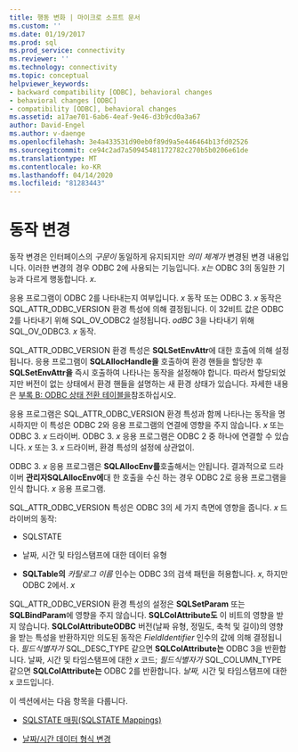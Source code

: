 ```yaml
---
title: 행동 변화 | 마이크로 소프트 문서
ms.custom: ''
ms.date: 01/19/2017
ms.prod: sql
ms.prod_service: connectivity
ms.reviewer: ''
ms.technology: connectivity
ms.topic: conceptual
helpviewer_keywords:
- backward compatibility [ODBC], behavioral changes
- behavioral changes [ODBC]
- compatibility [ODBC], behavioral changes
ms.assetid: a17ae701-6ab6-4eaf-9e46-d3b9cd0a3a67
author: David-Engel
ms.author: v-daenge
ms.openlocfilehash: 3e4a433531d90eb0f89d9a5e446464b13fd02526
ms.sourcegitcommit: ce94c2ad7a50945481172782c270b5b0206e61de
ms.translationtype: MT
ms.contentlocale: ko-KR
ms.lasthandoff: 04/14/2020
ms.locfileid: "81283443"
---
```

# <a name="behavioral-changes"></a>동작 변경
동작 변경은 인터페이스의 *구문이* 동일하게 유지되지만 *의미 체계가* 변경된 변경 내용입니다. 이러한 변경의 경우 ODBC 2에 사용되는 기능입니다. *x는* ODBC 3의 동일한 기능과 다르게 행동합니다. *x*.  
  
 응용 프로그램이 ODBC 2를 나타내는지 여부입니다. *x* 동작 또는 ODBC 3. *x* 동작은 SQL_ATTR_ODBC_VERSION 환경 특성에 의해 결정됩니다. 이 32비트 값은 ODBC 2를 나타내기 위해 SQL_OV_ODBC2 설정됩니다. *odBC* 3을 나타내기 위해 SQL_OV_ODBC3. *x* 동작.  
  
 SQL_ATTR_ODBC_VERSION 환경 특성은 **SQLSetEnvAttr**에 대한 호출에 의해 설정됩니다. 응용 프로그램이 **SQLAllocHandle을** 호출하여 환경 핸들을 할당한 후**SQLSetEnvAttr을** 즉시 호출하여 나타나는 동작을 설정해야 합니다. 따라서 할당되었지만 버전이 없는 상태에서 환경 핸들을 설명하는 새 환경 상태가 있습니다. 자세한 내용은 [부록 B: ODBC 상태 전환 테이블을](../../../odbc/reference/appendixes/appendix-b-odbc-state-transition-tables.md)참조하십시오.  
  
 응용 프로그램은 SQL_ATTR_ODBC_VERSION 환경 특성과 함께 나타나는 동작을 명시하지만 이 특성은 ODBC 2와 응용 프로그램의 연결에 영향을 주지 않습니다. *x* 또는 ODBC 3. *x* 드라이버. ODBC 3. *x* 응용 프로그램은 ODBC 2 중 하나에 연결할 수 있습니다. *x* 또는 3. *x* 드라이버, 환경 특성의 설정에 상관없이.  
  
 ODBC 3. *x* 응용 프로그램은 **SQLAllocEnv를**호출해서는 안됩니다. 결과적으로 드라이버 **관리자SQLAllocEnv에**대 한 호출을 수신 하는 경우 ODBC 2로 응용 프로그램을 인식 합니다. *x* 응용 프로그램.  
  
 SQL_ATTR_ODBC_VERSION 특성은 ODBC 3의 세 가지 측면에 영향을 줍니다. *x* 드라이버의 동작:  
  
-   SQLSTATE  
  
-   날짜, 시간 및 타임스탬프에 대한 데이터 유형  
  
-   **SQLTable의** *카탈로그 이름* 인수는 ODBC 3의 검색 패턴을 허용합니다. *x*, 하지만 ODBC 2에서. *x*  
  
 SQL_ATTR_ODBC_VERSION 환경 특성의 설정은 **SQLSetParam** 또는 **SQLBindParam**에 영향을 주지 않습니다. **SQLColAttribute도** 이 비트의 영향을 받지 않습니다. **SQLColAttributeODBC** 버전(날짜 유형, 정밀도, 축척 및 길이)의 영향을 받는 특성을 반환하지만 의도된 동작은 *FieldIdentifier* 인수의 값에 의해 결정됩니다. *필드식별자가* SQL_DESC_TYPE 같으면 **SQLColAttribute는** ODBC 3을 반환합니다. 날짜, 시간 및 타임스탬프에 대한 *x* 코드; *필드식별자가* SQL_COLUMN_TYPE 같으면 **SQLColAttribute는** ODBC 2를 반환합니다. *날짜,* 시간 및 타임스탬프에 대한 x 코드입니다.  
  
 이 섹션에서는 다음 항목을 다룹니다.  
  
-   [SQLSTATE 매핑(SQLSTATE Mappings)](../../../odbc/reference/develop-app/sqlstate-mappings.md)  
  
-   [날짜/시간 데이터 형식 변경](../../../odbc/reference/develop-app/datetime-data-type-changes.md)
